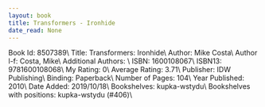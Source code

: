 ```yaml
---
layout: book
title: Transformers - Ironhide
date_read: None
---
```


Book Id: 8507389\ 
Title: Transformers: Ironhide\ 
Author: Mike Costa\ 
Author l-f: Costa, Mike\ 
Additional Authors: \ 
ISBN: 1600108067\ 
ISBN13: 9781600108068\ 
My Rating: 0\ 
Average Rating: 3.71\ 
Publisher: IDW Publishing\ 
Binding: Paperback\ 
Number of Pages: 104\ 
Year Published: 2010\ 
Date Added: 2019/10/18\ 
Bookshelves: kupka-wstydu\ 
Bookshelves with positions: kupka-wstydu (#406)\ 


